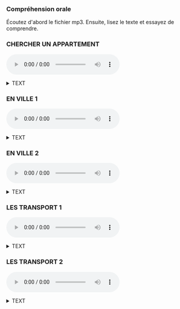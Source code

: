 ### Compréhension orale
Écoutez d'abord le fichier mp3. Ensuite, lisez le texte et essayez de comprendre.   

### CHERCHER UN APPARTEMENT
<audio controls src="https://storage.yandexcloud.net/public/112.opus"></audio>
<details><summary>TEXT</summary>
- Allo?<br>
- Bonjour, monsieur. J'appelle pour l'appartement dans le centre de Grenoble. Il y a une annonce sur internet. Est-ce que je peux avoir plus d'informations?<br>
- Oui, bien sůr! Qu'est-ce que vous voulez savoir ?<br> 
- Où se trouve l'appartement exactement?<br>
- ll se trouve rue Molière. C'est près de la place Victor Hugo.<br>
- Ah! C'est parfait. Ce n'est pas loin de mon travail. Et ilya un parking dans l'immeuble ? <br>
- Non, mais il y a un grand parking public près de l'immeuble.<br>
- D'accord! Et est-ce qu'il y a un ascenseur?<br>
- Oui, c'est un immeuble récent avec ascenseur.<br>
- Et dans la salle de bains, il y a une douche ou une baignoire?<br>
 -Une douche.<br>
- Et quels sont les meubles dans la chambre?<br>
 -Il y a un lit double, un bureau et deux armoires.<br>
- Ah, c'est bien! Et dans le séjour?<br>
- Alors, il y a une grande table avec des chaises, un canapé et une table basse avec une télévision.<br>
- Ok. Est-ce que je peux visiter l'appartement demain matin ?<br>
- Ah, désolé! Demain matin ce n'est pas possible. Demain après-midi, si vous voulez.<br>
- Euh... D'accord, demain après-midi alors.<br>
</details>

### EN VILLE 1
<audio controls src="https://storage.yandexcloud.net/public/115.opus"></audio>
<details><summary>TEXT</summary>
- Qu'est-ce que vous faites? <br>
- On va en ville pour faire des courses. Tu veux venir avec nous ? <br>
- Ben... Je ne sais pas. Vous allez où exactement? <br>
- Alors, d'abord, on doit passer à la banque pour retirer de l'argent. Ensuite, on doit aller à la pharmacie pour acheter des médicaments pour Léo, il est un peu malade. Et puis, on va à la poste pour envoyer un colis, et après on va au supermarché pour faire des courses. On n'a pas assez de nourriture pour ce soir. <br>
- Ah, euh... Moi, je reste ici alors, i'ai beaucoup de travail... <br>
- Oui, bien sûr. <br>
- Et puis le samedi, il y a beaucoup d'embouteillages et trop de monde en ville. <br>
- Ah! Oui, je sais. Moi non plus, je n'ai pas envie d'aller en ville, mais on n'a pas le choix. <br>
- Oui, je sais... Et vous n'allez pas à la boulangerie? On n'a pas assez de pain. <br>
- Non, on n'a pas le temps. Mais toi, tu peux peut-être trouver un peu de temps pour aller à la boulangerie, non? <br>
</details>

### EN VILLE 2
<audio controls src="https://storage.yandexcloud.net/public/116.opus"></audio>
<details><summary>TEXT</summary>
- Qu'est-ce que vous aimez dans votre
quartier?<br>
- Alors, j'adore les petits commerces de mon
quartier, comme la boulangerie et la boucherie. Les
vendeurs sont très sympathiques et chaleureux, et la
nourriture est de bonne qualité. En fait, je ne vais pas
SOuvent au supermarché, seulement quand je dois
acheter beaucoup de choses et que je n'ai pas assez
de temps pour aller dans tous les petits commerces.<br>
- Et quel est votre endroit préféré?<br>
- Euh.. Je pense que cest le parc, parce que c'est un endroit vraiment joli, agréable et calme. Il ya beaucoup de fleurs et d'arbres. On n'a pas l'impression d'être en ville. C'est l'endroit idéal pour se reposer.<br>
-D'après vous, qu'est-ce quil manque dans votre quartier ?<br>
-Je pense qu'il manque une bibliothèque. On doit aller au centre-ville pour emprunter des livres, ce n'est pas pratique.
</details>

### LES TRANSPORT 1
<audio controls src="https://storage.yandexcloud.net/public/120.opus"></audio>
<details><summary>TEXT</summary>
- Pardon, monsieur. Est-ce que vous savez comment aller à la bibliotheque Rousseau?<br>
- Oui, c'est très simple. Vous prenez le bus numéro 201 ou le numéro 490. Vous voyez, l'arrét est juste ici.
- Ah oui, d'accord. Et je descends oú?<br>
- Vous passez trois arrêts et vous descendez a larrét Gambetta, il y a une station de métro å cinguante mètres, juste à côté d'une boulangerie. Ensuite vous prenez le métro ligne 1.., euh... non, attendez. ligne 3... Oui, c'est ça, ligne 3, direction Verneuil, et vous descendez à la station Rousseau. La bíbliothèque est juste en face de la sortie de la station, à Côté d'une église.<br>
- D'accord! Merci beaucoup, monsieur!
</details>

### LES TRANSPORT 2
<audio controls src="https://storage.yandexcloud.net/public/121.opus"></audio>
<details><summary>TEXT</summary>
- Salut Juliette, tu as cours demain matin ?<br>
- Ah! Salut Simon. Oui, j'ai cours, je dois être à l'université à 8 heures.<br>
- Ah! Moi aussi. On y va ensemble, si tu veux.<br>
- Ok, tu veux y aller comment ? On prend ta voiture?<br>
- Ah non! Ma voiture est en panne. Mais on peut prendre le bus.<br>
- Ah! Je ne sais pas, il y a beaucoup de monde dans le bus le matin, et avec les embouteillages sur la route
on risque d'arriver en retard. Pourquoi pas en métro?<br>
- Oui, mais la station de métro est un peu loin, elle est à au moins 15 minutes à pied. Par contre, l'arrèt
de bus est juste à côté.<br>
- Ouais, c'est vrai... Sinon, on peut prendre le bus jusqu'à la station, et puis on continue avec le métro. C'est plus rapide je pense, ça prend environ 30 minutes.<br>
- Ok, on peut faire comme ça. Alors rendez-vous demainà 7 heures 20 devant chez toi.<br>
- Ca marche!À demain!
</details>
